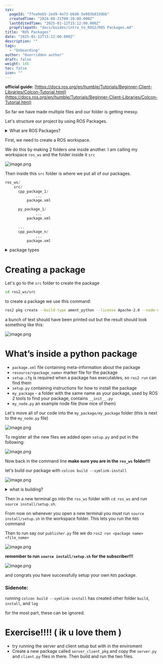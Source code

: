 ```yaml
---
sys:
  pageId: "7fea9eb5-2ed9-4e73-b6d6-5e093b833dbb"
  createdTime: "2024-08-21T00:28:00.000Z"
  lastEditedTime: "2025-01-12T15:12:00.000Z"
  propFilepath: "docs/Guides/intro_to_ROS2/ROS Packages.md"
title: "ROS Packages"
date: "2025-01-12T15:12:00.000Z"
description: ""
tags:
  - "Onboarding"
author: "Overridden author"
draft: false
weight: 145
toc: false
icon: ""
---
```


**official guide:** [https://docs.ros.org/en/humble/Tutorials/Beginner-Client-Libraries/Colcon-Tutorial.html](https://docs.ros.org/en/humble/Tutorials/Beginner-Client-Libraries/Colcon-Tutorial.html)

So far we have made multiple files and our folder is getting messy.

Let's structure our project by using ROS Packages.

<details>

<summary>What are ROS Packages?</summary>

ROS Packages are, as the name implies, packages of code that are highly sharable between ROS developers.

They consist of a folder, `package.xml` file, and source code

```python
      cpp_package_1/
		      ... imagine much code files here ..
          package.xml
```

</details>

First, we need to create a ROS workspace.

We do this by making 2 folders one inside another. I am calling my workspace `ros_ws` and the folder inside it `src`

![image.png](https://prod-files-secure.s3.us-west-2.amazonaws.com/d518164a-d88e-44d1-a4ee-3adb3bd8bce0/70706947-fd18-4537-a67b-e12946812d31/image.png?X-Amz-Algorithm=AWS4-HMAC-SHA256&X-Amz-Content-Sha256=UNSIGNED-PAYLOAD&X-Amz-Credential=ASIAZI2LB466RQD5ZBHX%2F20250326%2Fus-west-2%2Fs3%2Faws4_request&X-Amz-Date=20250326T181131Z&X-Amz-Expires=3600&X-Amz-Security-Token=IQoJb3JpZ2luX2VjEMr%2F%2F%2F%2F%2F%2F%2F%2F%2F%2FwEaCXVzLXdlc3QtMiJIMEYCIQDVz1698FzXRKrEhHrnVgnIiW%2FPHKUtxJ5PfDLMH%2BXgqgIhAMjitKN9OghU%2BiGH7rYzHpTXcNLp6wPTL6qs6wg2oI8wKv8DCDMQABoMNjM3NDIzMTgzODA1Igz0JyYk6rgVnw5Xke8q3APrcCh0Mc2%2FvSPY8gxLCYdgB8MCr8WF1fWKq%2BrL6RO7D1o%2B2szj1uPwavWb%2Bzx20vU9O%2FlPUY1yjxl%2FiCBVac9wLeJqNSXRmwmsCzjODBCf7j%2FoysTIgQVfBAHXxYFPwYTxJ23d0qwa%2FZQzjE6RvgW2zzeGKvLDC%2FaRG6bfXS87Y3JrXXKvWZRZEf%2BRRwLZBEfAvp0ycc7yipxl7biSE7ysf7ZWorFYa29pvveUURJg6DnW%2Fe1qH6IVX0Ny21bt%2BuCT49d9umxHaOObQxf8uh17KM%2FADqau4L%2BNkztWcuU0bFaolM2I5wWykAMMNExlrzeIeIW9vl3R6g8Pr6DyzeGhrQyY%2FJ2Rv%2B3FsTAk%2BhMyprgpvzh62uTbtbfaJDuJhzH5F48V9ZY8h6hYw4AWhGdg7393HUyPXjTbekOYCkj8lnStmhObOx8tCEs1w83j9q1FaD5ojWaBa77dTafJd9iW4JXRGDvbNhpofGk5jIiF2PquCN0pTrHKAwAOJ6FnSLEdpBtCMOCfZaMumqNTH%2B2OShz6lpcDnxlBeas%2FOEvMf4EcPVTWMLtDxSwHzCpv3PChVV%2FHksqZ1BW3%2F5XzXUgQ2vW%2BgCGWJsG%2Bmw5YwuPPk3cYlTdF8PwZjs%2F5kzDZ9pC%2FBjqkAUqY%2BH9mnRFBBK3tuAx8B4Q9yObbif8puJeCSknoRYB4MZCSkvi6Lcck%2BsDkdU%2BZ06b5pgn8Ql7KT9vf0ptkrr%2FX3z%2FLXO3w8ifVwnVUqiJyurOtkKLk%2F7KGPzzmTSS3yOSy4E85msI2Z7Pt8guAYaDVkVDEyD4JwUHHW1z0%2BEbqV07e9Yh%2BnDfJQXYDELAZz%2F94D0wUmPAJpVVSyrn7lg5NfuAu&X-Amz-Signature=fb4db16079f5aa18ade2e80653ec2bc3788600f40bd848e4e9077569b982cad1&X-Amz-SignedHeaders=host&x-id=GetObject)

Then inside this `src` folder is where we put all of our packages.

```python
ros_ws/
    src/
      cpp_package_1/
		      ...
          package.xml

      py_package_1/
		      ...
          package.xml

      ...
      cpp_package_n/
		      ...
          package.xml

```

<details>

<summary>package types</summary>

packages can be either `C++` or python.

the intern file structure is different for each but for this guide we will stick to creating python packages

</details>

# Creating a package

Let's go to the `src` folder to create the package

```bash
cd ros2_ws/src
```

to create a package we use this command:

```bash
ros2 pkg create --build-type ament_python --license Apache-2.0 --node-name my_node my_package
```

a bunch of text should have been printed out but the result should look something like this:

![image.png](https://prod-files-secure.s3.us-west-2.amazonaws.com/d518164a-d88e-44d1-a4ee-3adb3bd8bce0/e6cf1e3f-8512-4a3e-b131-079f800bf3e8/image.png?X-Amz-Algorithm=AWS4-HMAC-SHA256&X-Amz-Content-Sha256=UNSIGNED-PAYLOAD&X-Amz-Credential=ASIAZI2LB466RQD5ZBHX%2F20250326%2Fus-west-2%2Fs3%2Faws4_request&X-Amz-Date=20250326T181131Z&X-Amz-Expires=3600&X-Amz-Security-Token=IQoJb3JpZ2luX2VjEMr%2F%2F%2F%2F%2F%2F%2F%2F%2F%2FwEaCXVzLXdlc3QtMiJIMEYCIQDVz1698FzXRKrEhHrnVgnIiW%2FPHKUtxJ5PfDLMH%2BXgqgIhAMjitKN9OghU%2BiGH7rYzHpTXcNLp6wPTL6qs6wg2oI8wKv8DCDMQABoMNjM3NDIzMTgzODA1Igz0JyYk6rgVnw5Xke8q3APrcCh0Mc2%2FvSPY8gxLCYdgB8MCr8WF1fWKq%2BrL6RO7D1o%2B2szj1uPwavWb%2Bzx20vU9O%2FlPUY1yjxl%2FiCBVac9wLeJqNSXRmwmsCzjODBCf7j%2FoysTIgQVfBAHXxYFPwYTxJ23d0qwa%2FZQzjE6RvgW2zzeGKvLDC%2FaRG6bfXS87Y3JrXXKvWZRZEf%2BRRwLZBEfAvp0ycc7yipxl7biSE7ysf7ZWorFYa29pvveUURJg6DnW%2Fe1qH6IVX0Ny21bt%2BuCT49d9umxHaOObQxf8uh17KM%2FADqau4L%2BNkztWcuU0bFaolM2I5wWykAMMNExlrzeIeIW9vl3R6g8Pr6DyzeGhrQyY%2FJ2Rv%2B3FsTAk%2BhMyprgpvzh62uTbtbfaJDuJhzH5F48V9ZY8h6hYw4AWhGdg7393HUyPXjTbekOYCkj8lnStmhObOx8tCEs1w83j9q1FaD5ojWaBa77dTafJd9iW4JXRGDvbNhpofGk5jIiF2PquCN0pTrHKAwAOJ6FnSLEdpBtCMOCfZaMumqNTH%2B2OShz6lpcDnxlBeas%2FOEvMf4EcPVTWMLtDxSwHzCpv3PChVV%2FHksqZ1BW3%2F5XzXUgQ2vW%2BgCGWJsG%2Bmw5YwuPPk3cYlTdF8PwZjs%2F5kzDZ9pC%2FBjqkAUqY%2BH9mnRFBBK3tuAx8B4Q9yObbif8puJeCSknoRYB4MZCSkvi6Lcck%2BsDkdU%2BZ06b5pgn8Ql7KT9vf0ptkrr%2FX3z%2FLXO3w8ifVwnVUqiJyurOtkKLk%2F7KGPzzmTSS3yOSy4E85msI2Z7Pt8guAYaDVkVDEyD4JwUHHW1z0%2BEbqV07e9Yh%2BnDfJQXYDELAZz%2F94D0wUmPAJpVVSyrn7lg5NfuAu&X-Amz-Signature=4ff6bf7b1398a10d74550605dc6a6b10addb9b53d1650b4bb3475804c2f38eec&X-Amz-SignedHeaders=host&x-id=GetObject)

# What’s inside a python package

- `package.xml` file containing meta-information about the package
- `resource/<package_name>` marker file for the package
- `setup.cfg` is required when a package has executables, so `ros2 run` can find them
- `setup.py` containing instructions for how to install the package
- `my_package` - a folder with the same name as your package, used by ROS 2 tools to find your package, contains `__init__.py`
- `my_node.py` an example node file (how nice of them)

Let's move all of our code into the `my_package/my_package` folder (this is next to the `my_node.py` file)

![image.png](https://prod-files-secure.s3.us-west-2.amazonaws.com/d518164a-d88e-44d1-a4ee-3adb3bd8bce0/9ce58f11-0da9-4d3e-b86d-506a9685d378/image.png?X-Amz-Algorithm=AWS4-HMAC-SHA256&X-Amz-Content-Sha256=UNSIGNED-PAYLOAD&X-Amz-Credential=ASIAZI2LB466RQD5ZBHX%2F20250326%2Fus-west-2%2Fs3%2Faws4_request&X-Amz-Date=20250326T181131Z&X-Amz-Expires=3600&X-Amz-Security-Token=IQoJb3JpZ2luX2VjEMr%2F%2F%2F%2F%2F%2F%2F%2F%2F%2FwEaCXVzLXdlc3QtMiJIMEYCIQDVz1698FzXRKrEhHrnVgnIiW%2FPHKUtxJ5PfDLMH%2BXgqgIhAMjitKN9OghU%2BiGH7rYzHpTXcNLp6wPTL6qs6wg2oI8wKv8DCDMQABoMNjM3NDIzMTgzODA1Igz0JyYk6rgVnw5Xke8q3APrcCh0Mc2%2FvSPY8gxLCYdgB8MCr8WF1fWKq%2BrL6RO7D1o%2B2szj1uPwavWb%2Bzx20vU9O%2FlPUY1yjxl%2FiCBVac9wLeJqNSXRmwmsCzjODBCf7j%2FoysTIgQVfBAHXxYFPwYTxJ23d0qwa%2FZQzjE6RvgW2zzeGKvLDC%2FaRG6bfXS87Y3JrXXKvWZRZEf%2BRRwLZBEfAvp0ycc7yipxl7biSE7ysf7ZWorFYa29pvveUURJg6DnW%2Fe1qH6IVX0Ny21bt%2BuCT49d9umxHaOObQxf8uh17KM%2FADqau4L%2BNkztWcuU0bFaolM2I5wWykAMMNExlrzeIeIW9vl3R6g8Pr6DyzeGhrQyY%2FJ2Rv%2B3FsTAk%2BhMyprgpvzh62uTbtbfaJDuJhzH5F48V9ZY8h6hYw4AWhGdg7393HUyPXjTbekOYCkj8lnStmhObOx8tCEs1w83j9q1FaD5ojWaBa77dTafJd9iW4JXRGDvbNhpofGk5jIiF2PquCN0pTrHKAwAOJ6FnSLEdpBtCMOCfZaMumqNTH%2B2OShz6lpcDnxlBeas%2FOEvMf4EcPVTWMLtDxSwHzCpv3PChVV%2FHksqZ1BW3%2F5XzXUgQ2vW%2BgCGWJsG%2Bmw5YwuPPk3cYlTdF8PwZjs%2F5kzDZ9pC%2FBjqkAUqY%2BH9mnRFBBK3tuAx8B4Q9yObbif8puJeCSknoRYB4MZCSkvi6Lcck%2BsDkdU%2BZ06b5pgn8Ql7KT9vf0ptkrr%2FX3z%2FLXO3w8ifVwnVUqiJyurOtkKLk%2F7KGPzzmTSS3yOSy4E85msI2Z7Pt8guAYaDVkVDEyD4JwUHHW1z0%2BEbqV07e9Yh%2BnDfJQXYDELAZz%2F94D0wUmPAJpVVSyrn7lg5NfuAu&X-Amz-Signature=c8c25ebfd81ed1214f1eb43e492485ff83fc32e4d8f328e6953b185f348147f0&X-Amz-SignedHeaders=host&x-id=GetObject)

To register all the new files we added open `setup.py` and put in the following:

![image.png](https://prod-files-secure.s3.us-west-2.amazonaws.com/d518164a-d88e-44d1-a4ee-3adb3bd8bce0/1cd7c262-4cae-4496-9d75-c178537d24a2/image.png?X-Amz-Algorithm=AWS4-HMAC-SHA256&X-Amz-Content-Sha256=UNSIGNED-PAYLOAD&X-Amz-Credential=ASIAZI2LB466RQD5ZBHX%2F20250326%2Fus-west-2%2Fs3%2Faws4_request&X-Amz-Date=20250326T181131Z&X-Amz-Expires=3600&X-Amz-Security-Token=IQoJb3JpZ2luX2VjEMr%2F%2F%2F%2F%2F%2F%2F%2F%2F%2FwEaCXVzLXdlc3QtMiJIMEYCIQDVz1698FzXRKrEhHrnVgnIiW%2FPHKUtxJ5PfDLMH%2BXgqgIhAMjitKN9OghU%2BiGH7rYzHpTXcNLp6wPTL6qs6wg2oI8wKv8DCDMQABoMNjM3NDIzMTgzODA1Igz0JyYk6rgVnw5Xke8q3APrcCh0Mc2%2FvSPY8gxLCYdgB8MCr8WF1fWKq%2BrL6RO7D1o%2B2szj1uPwavWb%2Bzx20vU9O%2FlPUY1yjxl%2FiCBVac9wLeJqNSXRmwmsCzjODBCf7j%2FoysTIgQVfBAHXxYFPwYTxJ23d0qwa%2FZQzjE6RvgW2zzeGKvLDC%2FaRG6bfXS87Y3JrXXKvWZRZEf%2BRRwLZBEfAvp0ycc7yipxl7biSE7ysf7ZWorFYa29pvveUURJg6DnW%2Fe1qH6IVX0Ny21bt%2BuCT49d9umxHaOObQxf8uh17KM%2FADqau4L%2BNkztWcuU0bFaolM2I5wWykAMMNExlrzeIeIW9vl3R6g8Pr6DyzeGhrQyY%2FJ2Rv%2B3FsTAk%2BhMyprgpvzh62uTbtbfaJDuJhzH5F48V9ZY8h6hYw4AWhGdg7393HUyPXjTbekOYCkj8lnStmhObOx8tCEs1w83j9q1FaD5ojWaBa77dTafJd9iW4JXRGDvbNhpofGk5jIiF2PquCN0pTrHKAwAOJ6FnSLEdpBtCMOCfZaMumqNTH%2B2OShz6lpcDnxlBeas%2FOEvMf4EcPVTWMLtDxSwHzCpv3PChVV%2FHksqZ1BW3%2F5XzXUgQ2vW%2BgCGWJsG%2Bmw5YwuPPk3cYlTdF8PwZjs%2F5kzDZ9pC%2FBjqkAUqY%2BH9mnRFBBK3tuAx8B4Q9yObbif8puJeCSknoRYB4MZCSkvi6Lcck%2BsDkdU%2BZ06b5pgn8Ql7KT9vf0ptkrr%2FX3z%2FLXO3w8ifVwnVUqiJyurOtkKLk%2F7KGPzzmTSS3yOSy4E85msI2Z7Pt8guAYaDVkVDEyD4JwUHHW1z0%2BEbqV07e9Yh%2BnDfJQXYDELAZz%2F94D0wUmPAJpVVSyrn7lg5NfuAu&X-Amz-Signature=f105076c94e8e04b557d5673bf49e7e971b3a72cb844bd6684cdd54678730ed9&X-Amz-SignedHeaders=host&x-id=GetObject)

Now back in the command line **make sure you are in the** **`ros_ws`** **folder!!!**

let's build our package with `colcon build --symlink-install`

![image.png](https://prod-files-secure.s3.us-west-2.amazonaws.com/d518164a-d88e-44d1-a4ee-3adb3bd8bce0/2f2a0d27-b173-48fd-b189-5f5c0ce65619/image.png?X-Amz-Algorithm=AWS4-HMAC-SHA256&X-Amz-Content-Sha256=UNSIGNED-PAYLOAD&X-Amz-Credential=ASIAZI2LB466RQD5ZBHX%2F20250326%2Fus-west-2%2Fs3%2Faws4_request&X-Amz-Date=20250326T181131Z&X-Amz-Expires=3600&X-Amz-Security-Token=IQoJb3JpZ2luX2VjEMr%2F%2F%2F%2F%2F%2F%2F%2F%2F%2FwEaCXVzLXdlc3QtMiJIMEYCIQDVz1698FzXRKrEhHrnVgnIiW%2FPHKUtxJ5PfDLMH%2BXgqgIhAMjitKN9OghU%2BiGH7rYzHpTXcNLp6wPTL6qs6wg2oI8wKv8DCDMQABoMNjM3NDIzMTgzODA1Igz0JyYk6rgVnw5Xke8q3APrcCh0Mc2%2FvSPY8gxLCYdgB8MCr8WF1fWKq%2BrL6RO7D1o%2B2szj1uPwavWb%2Bzx20vU9O%2FlPUY1yjxl%2FiCBVac9wLeJqNSXRmwmsCzjODBCf7j%2FoysTIgQVfBAHXxYFPwYTxJ23d0qwa%2FZQzjE6RvgW2zzeGKvLDC%2FaRG6bfXS87Y3JrXXKvWZRZEf%2BRRwLZBEfAvp0ycc7yipxl7biSE7ysf7ZWorFYa29pvveUURJg6DnW%2Fe1qH6IVX0Ny21bt%2BuCT49d9umxHaOObQxf8uh17KM%2FADqau4L%2BNkztWcuU0bFaolM2I5wWykAMMNExlrzeIeIW9vl3R6g8Pr6DyzeGhrQyY%2FJ2Rv%2B3FsTAk%2BhMyprgpvzh62uTbtbfaJDuJhzH5F48V9ZY8h6hYw4AWhGdg7393HUyPXjTbekOYCkj8lnStmhObOx8tCEs1w83j9q1FaD5ojWaBa77dTafJd9iW4JXRGDvbNhpofGk5jIiF2PquCN0pTrHKAwAOJ6FnSLEdpBtCMOCfZaMumqNTH%2B2OShz6lpcDnxlBeas%2FOEvMf4EcPVTWMLtDxSwHzCpv3PChVV%2FHksqZ1BW3%2F5XzXUgQ2vW%2BgCGWJsG%2Bmw5YwuPPk3cYlTdF8PwZjs%2F5kzDZ9pC%2FBjqkAUqY%2BH9mnRFBBK3tuAx8B4Q9yObbif8puJeCSknoRYB4MZCSkvi6Lcck%2BsDkdU%2BZ06b5pgn8Ql7KT9vf0ptkrr%2FX3z%2FLXO3w8ifVwnVUqiJyurOtkKLk%2F7KGPzzmTSS3yOSy4E85msI2Z7Pt8guAYaDVkVDEyD4JwUHHW1z0%2BEbqV07e9Yh%2BnDfJQXYDELAZz%2F94D0wUmPAJpVVSyrn7lg5NfuAu&X-Amz-Signature=a0c3af9586331c51341f22ad4dd3dcc7772611de9d56a6000e455c7ff4a3a2e9&X-Amz-SignedHeaders=host&x-id=GetObject)

<details>

<summary>what is building?</summary>

if you are a CS major at Rose-Hulman you will learn the answer to this in CSSE132

but TLDR; is it combines all the code files into one program that can be run easily 

</details>

Then in a new terminal go into the `ros_ws` folder with `cd ros_ws` and run `source install/setup.sh`. 

From now on whenever you open a new terminal you must run `source install/setup.sh` in the workspace folder. This lets you run the `ROS` command

Then to run say our `publisher.py` file we do `ros2 run <package name> <file_name>`

![image.png](https://prod-files-secure.s3.us-west-2.amazonaws.com/d518164a-d88e-44d1-a4ee-3adb3bd8bce0/4f4b1219-3a44-4632-aa0a-ce3471699f59/image.png?X-Amz-Algorithm=AWS4-HMAC-SHA256&X-Amz-Content-Sha256=UNSIGNED-PAYLOAD&X-Amz-Credential=ASIAZI2LB466RQD5ZBHX%2F20250326%2Fus-west-2%2Fs3%2Faws4_request&X-Amz-Date=20250326T181131Z&X-Amz-Expires=3600&X-Amz-Security-Token=IQoJb3JpZ2luX2VjEMr%2F%2F%2F%2F%2F%2F%2F%2F%2F%2FwEaCXVzLXdlc3QtMiJIMEYCIQDVz1698FzXRKrEhHrnVgnIiW%2FPHKUtxJ5PfDLMH%2BXgqgIhAMjitKN9OghU%2BiGH7rYzHpTXcNLp6wPTL6qs6wg2oI8wKv8DCDMQABoMNjM3NDIzMTgzODA1Igz0JyYk6rgVnw5Xke8q3APrcCh0Mc2%2FvSPY8gxLCYdgB8MCr8WF1fWKq%2BrL6RO7D1o%2B2szj1uPwavWb%2Bzx20vU9O%2FlPUY1yjxl%2FiCBVac9wLeJqNSXRmwmsCzjODBCf7j%2FoysTIgQVfBAHXxYFPwYTxJ23d0qwa%2FZQzjE6RvgW2zzeGKvLDC%2FaRG6bfXS87Y3JrXXKvWZRZEf%2BRRwLZBEfAvp0ycc7yipxl7biSE7ysf7ZWorFYa29pvveUURJg6DnW%2Fe1qH6IVX0Ny21bt%2BuCT49d9umxHaOObQxf8uh17KM%2FADqau4L%2BNkztWcuU0bFaolM2I5wWykAMMNExlrzeIeIW9vl3R6g8Pr6DyzeGhrQyY%2FJ2Rv%2B3FsTAk%2BhMyprgpvzh62uTbtbfaJDuJhzH5F48V9ZY8h6hYw4AWhGdg7393HUyPXjTbekOYCkj8lnStmhObOx8tCEs1w83j9q1FaD5ojWaBa77dTafJd9iW4JXRGDvbNhpofGk5jIiF2PquCN0pTrHKAwAOJ6FnSLEdpBtCMOCfZaMumqNTH%2B2OShz6lpcDnxlBeas%2FOEvMf4EcPVTWMLtDxSwHzCpv3PChVV%2FHksqZ1BW3%2F5XzXUgQ2vW%2BgCGWJsG%2Bmw5YwuPPk3cYlTdF8PwZjs%2F5kzDZ9pC%2FBjqkAUqY%2BH9mnRFBBK3tuAx8B4Q9yObbif8puJeCSknoRYB4MZCSkvi6Lcck%2BsDkdU%2BZ06b5pgn8Ql7KT9vf0ptkrr%2FX3z%2FLXO3w8ifVwnVUqiJyurOtkKLk%2F7KGPzzmTSS3yOSy4E85msI2Z7Pt8guAYaDVkVDEyD4JwUHHW1z0%2BEbqV07e9Yh%2BnDfJQXYDELAZz%2F94D0wUmPAJpVVSyrn7lg5NfuAu&X-Amz-Signature=8f68fa7bace2c424923d9519c9adbe13f2f7f1f02de171b6d595db44c1f6d69a&X-Amz-SignedHeaders=host&x-id=GetObject)

**remember to run** **`source install/setup.sh`** **for the subscriber!!!**

![image.png](https://prod-files-secure.s3.us-west-2.amazonaws.com/d518164a-d88e-44d1-a4ee-3adb3bd8bce0/02121119-dad4-49ec-8356-c956108b4243/image.png?X-Amz-Algorithm=AWS4-HMAC-SHA256&X-Amz-Content-Sha256=UNSIGNED-PAYLOAD&X-Amz-Credential=ASIAZI2LB466RQD5ZBHX%2F20250326%2Fus-west-2%2Fs3%2Faws4_request&X-Amz-Date=20250326T181131Z&X-Amz-Expires=3600&X-Amz-Security-Token=IQoJb3JpZ2luX2VjEMr%2F%2F%2F%2F%2F%2F%2F%2F%2F%2FwEaCXVzLXdlc3QtMiJIMEYCIQDVz1698FzXRKrEhHrnVgnIiW%2FPHKUtxJ5PfDLMH%2BXgqgIhAMjitKN9OghU%2BiGH7rYzHpTXcNLp6wPTL6qs6wg2oI8wKv8DCDMQABoMNjM3NDIzMTgzODA1Igz0JyYk6rgVnw5Xke8q3APrcCh0Mc2%2FvSPY8gxLCYdgB8MCr8WF1fWKq%2BrL6RO7D1o%2B2szj1uPwavWb%2Bzx20vU9O%2FlPUY1yjxl%2FiCBVac9wLeJqNSXRmwmsCzjODBCf7j%2FoysTIgQVfBAHXxYFPwYTxJ23d0qwa%2FZQzjE6RvgW2zzeGKvLDC%2FaRG6bfXS87Y3JrXXKvWZRZEf%2BRRwLZBEfAvp0ycc7yipxl7biSE7ysf7ZWorFYa29pvveUURJg6DnW%2Fe1qH6IVX0Ny21bt%2BuCT49d9umxHaOObQxf8uh17KM%2FADqau4L%2BNkztWcuU0bFaolM2I5wWykAMMNExlrzeIeIW9vl3R6g8Pr6DyzeGhrQyY%2FJ2Rv%2B3FsTAk%2BhMyprgpvzh62uTbtbfaJDuJhzH5F48V9ZY8h6hYw4AWhGdg7393HUyPXjTbekOYCkj8lnStmhObOx8tCEs1w83j9q1FaD5ojWaBa77dTafJd9iW4JXRGDvbNhpofGk5jIiF2PquCN0pTrHKAwAOJ6FnSLEdpBtCMOCfZaMumqNTH%2B2OShz6lpcDnxlBeas%2FOEvMf4EcPVTWMLtDxSwHzCpv3PChVV%2FHksqZ1BW3%2F5XzXUgQ2vW%2BgCGWJsG%2Bmw5YwuPPk3cYlTdF8PwZjs%2F5kzDZ9pC%2FBjqkAUqY%2BH9mnRFBBK3tuAx8B4Q9yObbif8puJeCSknoRYB4MZCSkvi6Lcck%2BsDkdU%2BZ06b5pgn8Ql7KT9vf0ptkrr%2FX3z%2FLXO3w8ifVwnVUqiJyurOtkKLk%2F7KGPzzmTSS3yOSy4E85msI2Z7Pt8guAYaDVkVDEyD4JwUHHW1z0%2BEbqV07e9Yh%2BnDfJQXYDELAZz%2F94D0wUmPAJpVVSyrn7lg5NfuAu&X-Amz-Signature=d157413f0e6996105d0f8c2668a4c029675d2b948e7fa9e6f61a899af9d84c99&X-Amz-SignedHeaders=host&x-id=GetObject)

and congrats you have successfully setup your own `ROS` package.

### Sidenote:

running `colcon build --symlink-install` has created other folder `build`, `install`, and `log`

for the most part, these can be ignored.

# Exercise!!!! ( ik u love them )

- try running the server and client setup but with in the enviroment
- Create a new package called `server_client_pkg` and copy the `server.py` and `client.py` files in there. Then build and run the two files.
